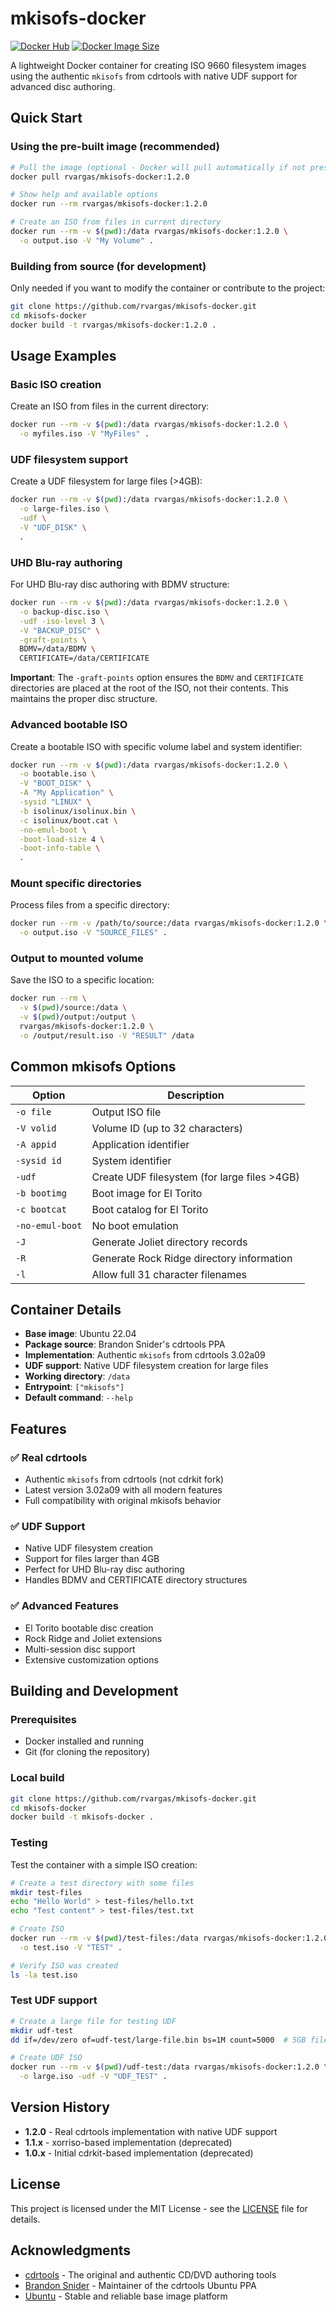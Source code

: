 # mkisofs-docker

[![Docker Hub](https://img.shields.io/docker/pulls/rvargas/mkisofs-docker)](https://hub.docker.com/r/rvargas/mkisofs-docker)
[![Docker Image Size](https://img.shields.io/docker/image-size/rvargas/mkisofs-docker/1.2.0)](https://hub.docker.com/r/rvargas/mkisofs-docker)

A lightweight Docker container for creating ISO 9660 filesystem images using the authentic `mkisofs` from cdrtools with native UDF support for advanced disc authoring.

## Quick Start

### Using the pre-built image (recommended)

```bash
# Pull the image (optional - Docker will pull automatically if not present)
docker pull rvargas/mkisofs-docker:1.2.0

# Show help and available options
docker run --rm rvargas/mkisofs-docker:1.2.0

# Create an ISO from files in current directory
docker run --rm -v $(pwd):/data rvargas/mkisofs-docker:1.2.0 \
  -o output.iso -V "My Volume" .
```

### Building from source (for development)

Only needed if you want to modify the container or contribute to the project:

```bash
git clone https://github.com/rvargas/mkisofs-docker.git
cd mkisofs-docker
docker build -t rvargas/mkisofs-docker:1.2.0 .
```

## Usage Examples

### Basic ISO creation

Create an ISO from files in the current directory:

```bash
docker run --rm -v $(pwd):/data rvargas/mkisofs-docker:1.2.0 \
  -o myfiles.iso -V "MyFiles" .
```

### UDF filesystem support

Create a UDF filesystem for large files (>4GB):

```bash
docker run --rm -v $(pwd):/data rvargas/mkisofs-docker:1.2.0 \
  -o large-files.iso \
  -udf \
  -V "UDF_DISK" \
  .
```

### UHD Blu-ray authoring

For UHD Blu-ray disc authoring with BDMV structure:

```bash
docker run --rm -v $(pwd):/data rvargas/mkisofs-docker:1.2.0 \
  -o backup-disc.iso \
  -udf -iso-level 3 \
  -V "BACKUP_DISC" \
  -graft-points \
  BDMV=/data/BDMV \
  CERTIFICATE=/data/CERTIFICATE
```

**Important**: The `-graft-points` option ensures the `BDMV` and `CERTIFICATE` directories are placed at the root of the ISO, not their contents. This maintains the proper disc structure.

### Advanced bootable ISO

Create a bootable ISO with specific volume label and system identifier:

```bash
docker run --rm -v $(pwd):/data rvargas/mkisofs-docker:1.2.0 \
  -o bootable.iso \
  -V "BOOT_DISK" \
  -A "My Application" \
  -sysid "LINUX" \
  -b isolinux/isolinux.bin \
  -c isolinux/boot.cat \
  -no-emul-boot \
  -boot-load-size 4 \
  -boot-info-table \
  .
```

### Mount specific directories

Process files from a specific directory:

```bash
docker run --rm -v /path/to/source:/data rvargas/mkisofs-docker:1.2.0 \
  -o output.iso -V "SOURCE_FILES" .
```

### Output to mounted volume

Save the ISO to a specific location:

```bash
docker run --rm \
  -v $(pwd)/source:/data \
  -v $(pwd)/output:/output \
  rvargas/mkisofs-docker:1.2.0 \
  -o /output/result.iso -V "RESULT" /data
```

## Common mkisofs Options

| Option | Description |
|--------|-------------|
| `-o file` | Output ISO file |
| `-V volid` | Volume ID (up to 32 characters) |
| `-A appid` | Application identifier |
| `-sysid id` | System identifier |
| `-udf` | Create UDF filesystem (for large files >4GB) |
| `-b bootimg` | Boot image for El Torito |
| `-c bootcat` | Boot catalog for El Torito |
| `-no-emul-boot` | No boot emulation |
| `-J` | Generate Joliet directory records |
| `-R` | Generate Rock Ridge directory information |
| `-l` | Allow full 31 character filenames |

## Container Details

- **Base image**: Ubuntu 22.04
- **Package source**: Brandon Snider's cdrtools PPA
- **Implementation**: Authentic `mkisofs` from cdrtools 3.02a09
- **UDF support**: Native UDF filesystem creation for large files
- **Working directory**: `/data`
- **Entrypoint**: `["mkisofs"]`
- **Default command**: `--help`

## Features

### ✅ **Real cdrtools**
- Authentic `mkisofs` from cdrtools (not cdrkit fork)
- Latest version 3.02a09 with all modern features
- Full compatibility with original mkisofs behavior

### ✅ **UDF Support**
- Native UDF filesystem creation
- Support for files larger than 4GB
- Perfect for UHD Blu-ray disc authoring
- Handles BDMV and CERTIFICATE directory structures

### ✅ **Advanced Features**
- El Torito bootable disc creation
- Rock Ridge and Joliet extensions
- Multi-session disc support
- Extensive customization options

## Building and Development

### Prerequisites

- Docker installed and running
- Git (for cloning the repository)

### Local build

```bash
git clone https://github.com/rvargas/mkisofs-docker.git
cd mkisofs-docker
docker build -t mkisofs-docker .
```

### Testing

Test the container with a simple ISO creation:

```bash
# Create a test directory with some files
mkdir test-files
echo "Hello World" > test-files/hello.txt
echo "Test content" > test-files/test.txt

# Create ISO
docker run --rm -v $(pwd)/test-files:/data rvargas/mkisofs-docker:1.2.0 \
  -o test.iso -V "TEST" .

# Verify ISO was created
ls -la test.iso
```

### Test UDF support

```bash
# Create a large file for testing UDF
mkdir udf-test
dd if=/dev/zero of=udf-test/large-file.bin bs=1M count=5000  # 5GB file

# Create UDF ISO
docker run --rm -v $(pwd)/udf-test:/data rvargas/mkisofs-docker:1.2.0 \
  -o large.iso -udf -V "UDF_TEST" .
```

## Version History

- **1.2.0** - Real cdrtools implementation with native UDF support
- **1.1.x** - xorriso-based implementation (deprecated)
- **1.0.x** - Initial cdrkit-based implementation (deprecated)

## License

This project is licensed under the MIT License - see the [LICENSE](LICENSE) file for details.

## Acknowledgments

- [cdrtools](http://cdrtools.sourceforge.net/) - The original and authentic CD/DVD authoring tools
- [Brandon Snider](https://launchpad.net/~brandonsnider) - Maintainer of the cdrtools Ubuntu PPA
- [Ubuntu](https://ubuntu.com/) - Stable and reliable base image platform 